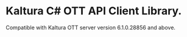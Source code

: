# Kaltura C# OTT API Client Library.
Compatible with Kaltura OTT server version 6.1.0.28856 and above.
